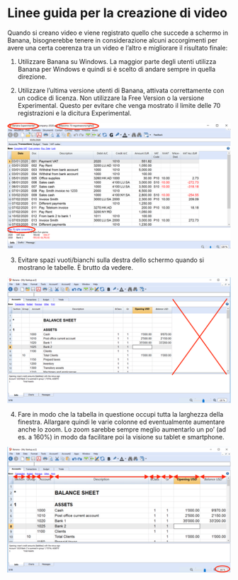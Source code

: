 # Linee guida per la creazione di video

Quando si creano video e viene registrato quello che succede a schermo in Banana, bisognerebbe tenere in considerazione alcuni accorgimenti per avere una certa coerenza tra un video e l’altro e migliorare il risultato finale:

1. Utilizzare Banana su Windows. La maggior parte degli utenti utilizza Banana per Windows e quindi si è scelto di andare sempre in quella direzione.

2. Utilizzare l’ultima versione utenti di Banana, attivata correttamente con un codice di licenza. Non utilizzare la Free Version o la versione Experimental. Questo per evitare che venga mostrato il limite delle 70 registrazioni e la dicitura Experimental.

![A test image](/images/img002.png)

3. Evitare spazi vuoti/bianchi sulla destra dello schermo quando si mostrano le tabelle. È brutto da vedere. 

![A test image](/images/img003.png)

4. Fare in modo che la tabella in questione occupi tutta la larghezza della finestra. Allargare quindi le varie colonne ed eventualmente aumentare anche lo zoom. Lo zoom sarebbe sempre meglio aumentarlo un po’ (ad es. a 160%) in modo da facilitare poi la visione su tablet e smartphone.

![A test image](/images/img004.png)


